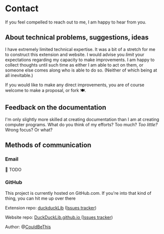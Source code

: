 # Contact

If you feel compelled to reach out to me, I am happy to hear from you. 

## About technical problems, suggestions, ideas

I have extremely limited technical expertise. It was a bit of a stretch for me to construct this extension and website. I would advise you *limit* your expectations regarding my capacity to make improvements. I am happy to collect thoughts until such time as either I am able to act on them, or someone else comes along who is able to do so. (Neither of which being at all inevitable.)

If you would like to make any direct improvements, you are of course welcome to  make a proposal, or fork 🍽️.

## Feedback on the documentation

I'm only slightly more skilled at creating documentation than I am at creating computer programs. What do you think of my efforts? Too much? *Too little?* Wrong focus? Or what?

## Methods of communication

### Email

🍅 TODO

### GitHub

This project is currently hosted on GitHub.com. If you're into that kind of thing, you can hit me up over there

Extension repo: [duckduckLib](https://github.com/DuckDuckLib/duckduckLib) ([Issues tracker](https://github.com/DuckDuckLib/duckduckLib))

Website repo: [DuckDuckLib.github.io ](https://github.com/DuckDuckLib/DuckDuckLib.github.io) ([Issues tracker](https://github.com/DuckDuckLib/DuckDuckLib.github.io/issues))

Author:  @[CouldBeThis](https://github.com/CouldBeThis)
